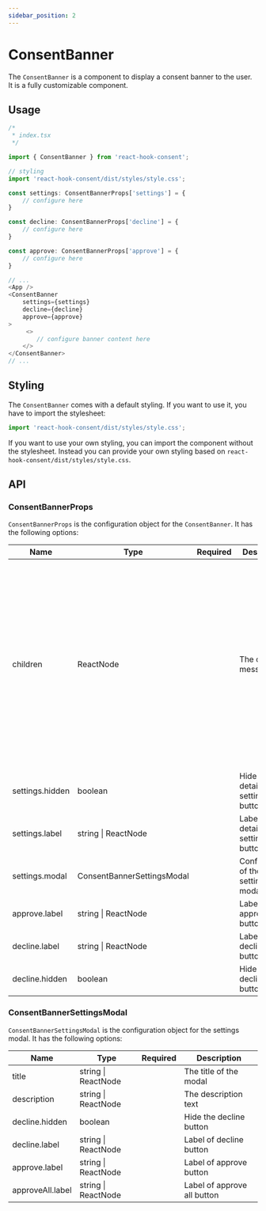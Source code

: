 ```yaml
---
sidebar_position: 2
---
```


# ConsentBanner

The `ConsentBanner` is a component to display a consent banner to the user. It is a fully customizable component.

## Usage

```typescript
/*
 * index.tsx
 */

import { ConsentBanner } from 'react-hook-consent';

// styling
import 'react-hook-consent/dist/styles/style.css';

const settings: ConsentBannerProps['settings'] = {
    // configure here
}

const decline: ConsentBannerProps['decline'] = {
    // configure here
}

const approve: ConsentBannerProps['approve'] = {
    // configure here
}

// ...
<App />
<ConsentBanner
    settings={settings}
    decline={decline}
    approve={approve}
>
     <>
        // configure banner content here
    </>
</ConsentBanner>
// ...
```

## Styling

The `ConsentBanner` comes with a default styling. If you want to use it, you have to import the stylesheet:

```typescript
import 'react-hook-consent/dist/styles/style.css';
```

If you want to use your own styling, you can import the component without the stylesheet. Instead you can provide your own styling based on `react-hook-consent/dist/styles/style.css`.

## API

### ConsentBannerProps

`ConsentBannerProps` is the configuration object for the `ConsentBanner`. It has the following options:

| Name            | Type                       | Required | Description                         | Default                                                                                                                                     |
| --------------- | -------------------------- | -------- | ----------------------------------- | ------------------------------------------------------------------------------------------------------------------------------------------- |
| children        | ReactNode                  |          | The consent message                 | We want to use cookies and external services to analyze and improve this website for you. You will find more details in our privacy policy. |
| settings.hidden | boolean                    |          | Hide the detailed settings button   | false                                                                                                                                       |
| settings.label  | string \| ReactNode        |          | Label of detailed settings button   | Settings                                                                                                                                    |
| settings.modal  | ConsentBannerSettingsModal |          | Configuration of the settings modal |                                                                                                                                             |
| approve.label   | string \| ReactNode        |          | Label of approve button             | Approve                                                                                                                                     |
| decline.label   | string \| ReactNode        |          | Label of decline button             | Decline                                                                                                                                     |
| decline.hidden  | boolean                    |          | Hide the decline button             | false                                                                                                                                       |

### ConsentBannerSettingsModal

`ConsentBannerSettingsModal` is the configuration object for the settings modal. It has the following options:

| Name             | Type                | Required | Description                 |
| ---------------- | ------------------- | -------- | --------------------------- |
| title            | string \| ReactNode |          | The title of the modal      |
| description      | string \| ReactNode |          | The description text        |
| decline.hidden   | boolean             |          | Hide the decline button     |
| decline.label    | string \| ReactNode |          | Label of decline button     |
| approve.label    | string \| ReactNode |          | Label of approve button     |
| approveAll.label | string \| ReactNode |          | Label of approve all button |

